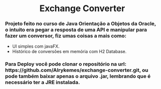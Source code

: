 <h1 align="center">Exchange Converter</h1>
<h3 align="start">Projeto feito no curso de Java Orientação a Objetos da Oracle,
  o intuito era pegar a resposta de uma API e manipular para fazer um conversor,
  fiz umas coisas a mais como:</h3>
<ul>
  <li>UI simples com javaFX.</li>
  <li>Histórico de conversões em memória com H2 Database.</li>
</ul>

<h3 align="start">Para Deploy você pode clonar o repositório na url: https://github.com/Alrykemes/exchange-converter.git,
ou pode também baixar apenas o arquivo .jar, lembrando que é necessário ter a JRE instalada.</h3>

  

